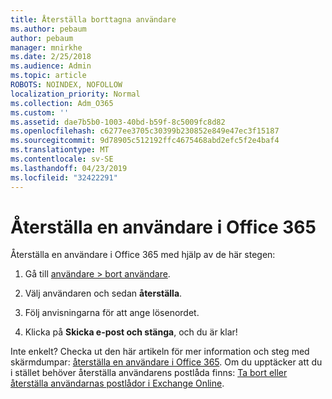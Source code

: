 ```yaml
---
title: Återställa borttagna användare
ms.author: pebaum
author: pebaum
manager: mnirkhe
ms.date: 2/25/2018
ms.audience: Admin
ms.topic: article
ROBOTS: NOINDEX, NOFOLLOW
localization_priority: Normal
ms.collection: Adm_O365
ms.custom: ''
ms.assetid: dae7b5b0-1003-40bd-b59f-8c5009fc8d82
ms.openlocfilehash: c6277ee3705c30399b230852e849e47ec3f15187
ms.sourcegitcommit: 9d78905c512192ffc4675468abd2efc5f2e4baf4
ms.translationtype: MT
ms.contentlocale: sv-SE
ms.lasthandoff: 04/23/2019
ms.locfileid: "32422291"
---
```

# <a name="restore-a-user-in-office-365"></a>Återställa en användare i Office 365

Återställa en användare i Office 365 med hjälp av de här stegen:
  
1. Gå till [användare \> bort användare](https://admin.microsoft.com/adminportal/home#/deletedusers).
    
2. Välj användaren och sedan **återställa**.
    
3. Följ anvisningarna för att ange lösenordet.
    
4. Klicka på **Skicka e-post och stänga**, och du är klar!
    

Inte enkelt? Checka ut den här artikeln för mer information och steg med skärmdumpar: [återställa en användare i Office 365](https://support.office.com/article/2c261e42-5dd1-48b0-845f-2a016d29cfc1.aspx). Om du upptäcker att du i stället behöver återställa användarens postlåda finns: [Ta bort eller återställa användarnas postlådor i Exchange Online](https://docs.microsoft.com/exchange/recipients-in-exchange-online/delete-or-restore-mailboxes).